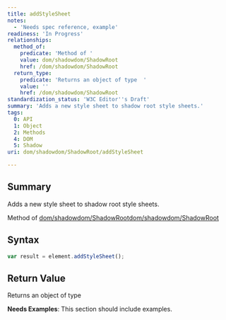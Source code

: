 ```yaml
---
title: addStyleSheet
notes:
  - 'Needs spec reference, example'
readiness: 'In Progress'
relationships:
  method_of:
    predicate: 'Method of '
    value: dom/shadowdom/ShadowRoot
    href: /dom/shadowdom/ShadowRoot
  return_type:
    predicate: 'Returns an object of type  '
    value: ''
    href: /dom/shadowdom/ShadowRoot
standardization_status: 'W3C Editor''s Draft'
summary: 'Adds a new style sheet to shadow root style sheets.'
tags:
  0: API
  1: Object
  2: Methods
  4: DOM
  5: Shadow
uri: dom/shadowdom/ShadowRoot/addStyleSheet

---
```

## Summary

Adds a new style sheet to shadow root style sheets.

Method of [dom/shadowdom/ShadowRoot](/dom/shadowdom/ShadowRoot)[dom/shadowdom/ShadowRoot](/dom/shadowdom/ShadowRoot)

## Syntax

``` js
var result = element.addStyleSheet();
```

## Return Value

Returns an object of type

**Needs Examples**: This section should include examples.

